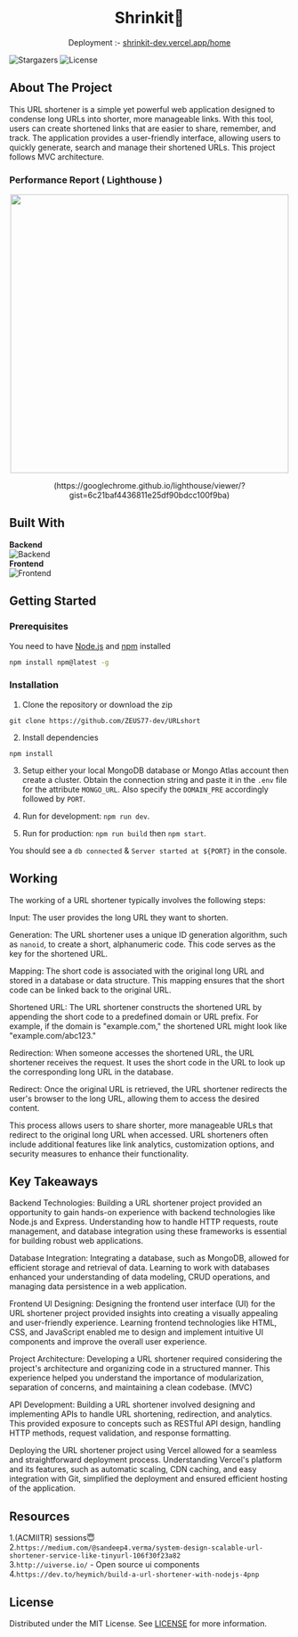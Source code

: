 <br/>
<p align="center">
  <h1 align="center">Shrinkit🤏</h1>

  <p align="center">
    Deployment :- 
    <a href="https://shrinkit-dev.vercel.app/home">shrinkit-dev.vercel.app/home</a>
  </p>
</p>

![Stargazers](https://img.shields.io/github/stars/ZEUS77-dev/URLshort?style=social) ![License](https://img.shields.io/github/license/ZEUS77-dev/URLshort) 

## About The Project

This URL shortener is a simple yet powerful web application designed to condense long URLs into shorter, more manageable links. With this tool, users can create shortened links that are easier to share, remember, and track. The application provides a user-friendly interface, allowing users to quickly generate, search and manage their shortened URLs. This project follows MVC architecture.

### Performance Report ( Lighthouse )
<p align="center">
 <img align="center" width="500" height="500" src="https://i.ibb.co/Qb85q2Q/image.png">
</p>

<p align="center">
 (https://googlechrome.github.io/lighthouse/viewer/?gist=6c21baf4436811e25df90bdcc100f9ba)
</p>



## Built With

**Backend**
<br>
![Backend](https://skillicons.dev/icons?i=nodejs,express,mongodb,vercel)
<br>
**Frontend**
<br>
![Frontend](https://skillicons.dev/icons?i=html,css,js,bootstrap,codepen)

## Getting Started


### Prerequisites

 You need to have [Node.js](https://nodejs.org/) and [npm](https://www.npmjs.com/) installed

```sh
npm install npm@latest -g
```

### Installation

 1. Clone the repository or download the zip

`git clone https://github.com/ZEUS77-dev/URLshort `


   2. Install dependencies

`npm install`

   3. Setup either your local MongoDB database or Mongo Atlas account then create a cluster. Obtain the connection string and paste it in the `.env`  file for the attribute `MONGO_URL`. Also specify the `DOMAIN_PRE` accordingly followed by `PORT`.

4. Run for development: `npm run dev`.
5. Run for production: `npm run build` then `npm start`.

You should see a `db connected` & `Server started at ${PORT}` in the console.

## Working
The working of a URL shortener typically involves the following steps:

Input: The user provides the long URL they want to shorten.

Generation: The URL shortener uses a unique ID generation algorithm, such as `nanoid`, to create a short, alphanumeric code. This code serves as the key for the shortened URL.

Mapping: The short code is associated with the original long URL and stored in a database or data structure. This mapping ensures that the short code can be linked back to the original URL.

Shortened URL: The URL shortener constructs the shortened URL by appending the short code to a predefined domain or URL prefix. For example, if the domain is "example.com," the shortened URL might look like "example.com/abc123."

Redirection: When someone accesses the shortened URL, the URL shortener receives the request. It uses the short code in the URL to look up the corresponding long URL in the database.

Redirect: Once the original URL is retrieved, the URL shortener redirects the user's browser to the long URL, allowing them to access the desired content.

This process allows users to share shorter, more manageable URLs that redirect to the original long URL when accessed. URL shorteners often include additional features like link analytics, customization options, and security measures to enhance their functionality.

## Key Takeaways

Backend Technologies: Building a URL shortener project provided an opportunity to gain hands-on experience with backend technologies like Node.js and Express. Understanding how to handle HTTP requests, route management, and database integration using these frameworks is essential for building robust web applications.

Database Integration: Integrating a database, such as MongoDB, allowed for efficient storage and retrieval of data. Learning to work with databases enhanced your understanding of data modeling, CRUD operations, and managing data persistence in a web application.

Frontend UI Designing: Designing the frontend user interface (UI) for the URL shortener project provided insights into creating a visually appealing and user-friendly experience. Learning frontend technologies like HTML, CSS, and JavaScript enabled me to design and implement intuitive UI components and improve the overall user experience.

Project Architecture: Developing a URL shortener required considering the project's architecture and organizing code in a structured manner. This experience helped you understand the importance of modularization, separation of concerns, and maintaining a clean codebase. (MVC)

API Development: Building a URL shortener involved designing and implementing APIs to handle URL shortening, redirection, and analytics. This provided exposure to concepts such as RESTful API design, handling HTTP methods, request validation, and response formatting.

Deploying the URL shortener project using Vercel allowed for a seamless and straightforward deployment process. Understanding Vercel's platform and its features, such as automatic scaling, CDN caching, and easy integration with Git, simplified the deployment and ensured efficient hosting of the application.

## Resources

1.(ACMIITR) sessions😇
<br>
2.`https://medium.com/@sandeep4.verma/system-design-scalable-url-shortener-service-like-tinyurl-106f30f23a82`
<br>
3.`http://uiverse.io/` - Open source ui components
<br>
4.`https://dev.to/heymich/build-a-url-shortener-with-nodejs-4pnp`

## License

Distributed under the MIT License. See [LICENSE](https://github.com/ZEUS77-dev/URLshort/blob/main/LICENSE.md) for more information.

